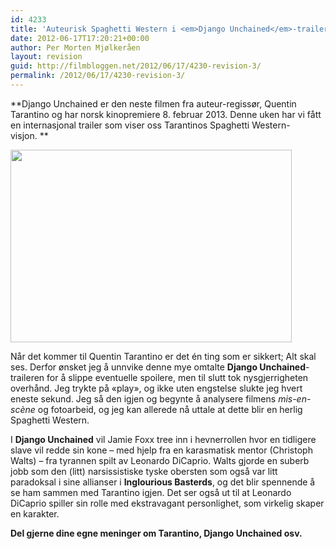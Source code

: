 ```yaml
---
id: 4233
title: 'Auteurisk Spaghetti Western i <em>Django Unchained</em>-trailer'
date: 2012-06-17T17:20:21+00:00
author: Per Morten Mjølkeråen
layout: revision
guid: http://filmbloggen.net/2012/06/17/4230-revision-3/
permalink: /2012/06/17/4230-revision-3/
---
```

**Django Unchained er den neste filmen fra auteur-regissør, Quentin Tarantino og har norsk kinopremiere 8. februar 2013. Denne uken har vi fått en internasjonal trailer som viser oss Tarantinos Spaghetti Western-visjon. **

<a href="http://permonter.com/2012/06/14/auteurisk-spaghetti-western-i-django-unchained-trailer/django-unchained-photo-2-26-4/#main" rel="attachment wp-att-4594"><img src="http://permonter.files.wordpress.com/2012/06/django-unchained-photo-2-26-4.jpg?w=300" alt="" width="450" height="308" /></a>

Når det kommer til Quentin Tarantino er det én ting som er sikkert; Alt skal ses. Derfor ønsket jeg å unnvike denne mye omtalte **Django Unchained**-traileren for å slippe eventuelle spoilere, men til slutt tok nysgjerrigheten overhånd. Jeg trykte på &laquo;play&raquo;, og ikke uten engstelse slukte jeg hvert eneste sekund. Jeg så den igjen og begynte å analysere filmens _mis-en-scène_ og fotoarbeid, og jeg kan allerede nå uttale at dette blir en herlig Spaghetti Western.

<span class='embed-youtube' style='text-align:center; display: block;'></span>

I **Django Unchained** vil Jamie Foxx tree inn i hevnerrollen hvor en tidligere slave vil redde sin kone &#8211; med hjelp fra en karasmatisk mentor (Christoph Walts) &#8211; fra tyrannen spilt av Leonardo DiCaprio. Walts gjorde en suberb jobb som den (litt) narsissistiske tyske obersten som også var litt paradoksal i sine allianser i **Inglourious Basterds**, og det blir spennende å se ham sammen med Tarantino igjen. Det ser også ut til at Leonardo DiCaprio spiller sin rolle med ekstravagant personlighet, som virkelig skaper en karakter.

**Del gjerne dine egne meninger om Tarantino, Django Unchained osv.**